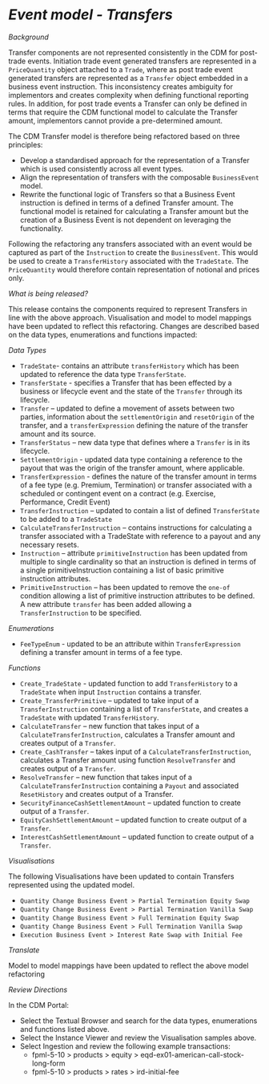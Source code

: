 # *Event model - Transfers*

_Background_

Transfer components are not represented consistently in the CDM for post-trade events.  Initiation trade event generated transfers are represented in a `PriceQuantity` object attached to a `Trade`, where as post trade event generated transfers are represented as a `Transfer` object embedded in a business event instruction.  This inconsistency creates ambiguity for implementors and creates complexity when defining functional reporting rules.  In addition, for post trade events a Transfer can only be defined in terms that require the CDM functional model to calculate the Transfer amount, implementors cannot provide a pre-determined amount.

The CDM Transfer model is therefore being refactored based on three principles:

- Develop a standardised approach for the representation of a Transfer which is used consistently across all event types.
- Align the representation of transfers with the composable `BusinessEvent` model.
- Rewrite the functional logic of Transfers so that a Business Event instruction is defined in terms of a defined Transfer amount.  The functional model is retained for calculating a Transfer amount but the creation of a Business Event is not dependent on leveraging the functionality.

Following the refactoring any transfers associated with an event would be captured as part of the `Instruction` to create the `BusinessEvent`.  This would be used to create a `TransferHistory` associated with the `TradeState`.  The `PriceQuantity` would therefore contain representation of notional and prices only.

_What is being released?_

This release contains the components required to represent Transfers in line with the above approach.  Visualisation and model to model mappings have been updated to reflect this refactoring.  Changes are described based on the data types, enumerations and functions impacted:

_Data Types_

- `TradeState`- contains an attribute `transferHistory` which has been updated to reference the data type `TransferState`.
- `TransferState` - specifies a Transfer that has been effected by a business or lifecycle event and the state of the `Transfer` through its lifecycle.
- `Transfer` – updated to define a movement of assets between two parties, information about the `settlementOrigin` and `resetOrigin` of the transfer, and a `transferExpression` defining the nature of the transfer amount and its source.
- `TransferStatus` – new data type that defines where a `Transfer` is in its lifecycle.
- `SettlementOrigin` - updated data type containing a reference to the payout that was the origin of the transfer amount, where applicable.
- `TransferExpression` - defines the nature of the transfer amount in terms of a fee type (e.g. Premium, Termination) or transfer associated with a scheduled or contingent event on a contract (e.g. Exercise, Performance, Credit Event)
- `TransferInstruction` – updated to contain a list of defined `TransferState` to be added to a `TradeState`
- `CalculateTransferInstruction` – contains instructions for calculating a transfer associated with a TradeState with reference to a payout and any necessary resets.
- `Instruction` – attribute `primitiveInstruction` has been updated from multiple to single cardinality so that an instruction is defined in terms of a single primitiveInstruction containing a list of basic primitive instruction attributes.
- `PrimitiveInstruction` – has been updated to remove the `one-of` condition allowing a list of primitive instruction attributes to be defined. A new attribute `transfer` has been added allowing a `TransferInstruction` to be specified.

_Enumerations_

- `FeeTypeEnum` - updated to be an attribute within `TransferExpression` defining a transfer amount in terms of a fee type.

_Functions_

- `Create_TradeState` - updated function to add `TransferHistory` to a `TradeState` when input `Instruction` contains a transfer.
- `Create_TransferPrimitive` – updated to take input of a `TransferInstruction` containing a list of `TransferState`, and creates a `TradeState` with updated `TransferHistory`.
- `CalculateTransfer` – new function that takes input of a `CalculateTransferInstruction`, calculates a Transfer amount and creates output of a `Transfer`.
- `Create_CashTransfer` – takes input of a `CalculateTransferInstruction`, calculates a Transfer amount using function `ResolveTransfer` and creates output of a `Transfer`.
- `ResolveTransfer` – new function that takes input of a `CalculateTransferInstruction` containing a `Payout` and associated `ResetHistory` and creates output of a Transfer.
- `SecurityFinanceCashSettlementAmount` – updated function to create output of a `Transfer`.
- `EquityCashSettlementAmount` – updated function to create output of a `Transfer`.
- `InterestCashSettlementAmount` – updated function to create output of a `Transfer`.

_Visualisations_

The following Visualisations have been updated to contain Transfers represented using the updated model.

- `Quantity Change Business Event > Partial Termination Equity Swap`
- `Quantity Change Business Event > Partial Termination Vanilla Swap`
- `Quantity Change Business Event > Full Termination Equity Swap`
- `Quantity Change Business Event > Full Termination Vanilla Swap`
- `Execution Business Event > Interest Rate Swap with Initial Fee`

_Translate_

Model to model mappings have been updated to reflect the above model refactoring

_Review Directions_

In the CDM Portal:
- Select the Textual Browser and search for the data types, enumerations and functions listed above.
- Select the Instance Viewer and review the Visualisation samples above.
- Select Ingestion and review the following example transactions:
  - fpml-5-10 > products > equity > eqd-ex01-american-call-stock-long-form
  - fpml-5-10 > products > rates > ird-initial-fee
